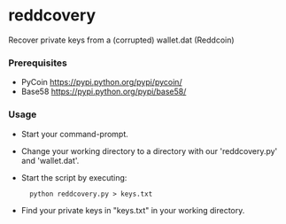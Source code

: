 reddcovery
==========

Recover private keys from a (corrupted) wallet.dat (Reddcoin)

### Prerequisites
- PyCoin https://pypi.python.org/pypi/pycoin/
- Base58 https://pypi.python.org/pypi/base58/

### Usage

- Start your command-prompt.
- Change your working directory to a directory with our 'reddcovery.py' and 'wallet.dat'.
- Start the script by executing: 

		python reddcovery.py > keys.txt

- Find your private keys in "keys.txt" in your working directory.
